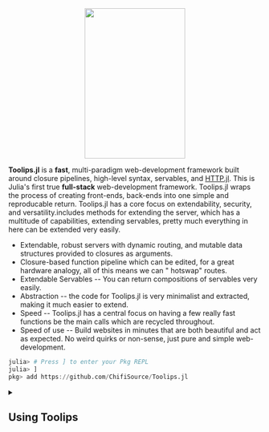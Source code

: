 <div align = "center">
  <img src = https://github.com/ChifiSource/Toolips.jl/blob/Unstable/assets/logo.svg  width = 200 height = 300/img>
</div>

**Toolips.jl** is a **fast**, multi-paradigm web-development framework built around closure pipelines, high-level syntax, servables, and [HTTP.jl](https://github.com/JuliaWeb/HTTP.jl). This is Julia's first true **full-stack** web-development framework. Toolips.jl wraps the process of creating front-ends, back-ends into one simple and reproducable return. Toolips.jl has a core focus on extendability, security, and versatility.includes methods for extending the server, which has a multitude of capabilities, extending servables, pretty much everything in here can be extended very easily.
- Extendable, robust servers with dynamic routing, and mutable data structures provided to closures as arguments.
- Closure-based function pipeline which can be edited, for a great hardware analogy, all of this means we can " hotswap" routes.
- Extendable Servables -- You can return compositions of servables very easily.
- Abstraction -- the code for Toolips.jl is very minimalist and extracted, making it much easier to extend.
- Speed -- Toolips.jl has a central focus on having a few really fast functions be the main calls which are recycled throughout.
- Speed of use -- Build websites in minutes that are both beautiful and act as expected. No weird quirks or non-sense, just pure and simple web-development.
```julia
julia> # Press ] to enter your Pkg REPL
julia> ]
pkg> add https://github.com/ChifiSource/Toolips.jl
```
  <details class="details-overlay">
  <summary class="btn"><h2>Using Toolips</h2></summary>
<div>
  
## Links
  **Documentation**
  - [Interactive Documentation]()
  - [Juliahub Documentation]() \
  **Examples**
  - [ToolipsApp.jl](https://github.com/emmettgb/ToolipsApp.jl)
  - [EmsComputer.jl](https://github.com/emmettgb/EmsComputer.jl)
  - [ChifiSource.jl](https://github.com/ChifiSource/ChifiSource.jl)
## Basics
  Toolips.jl is not like other web-development frameworks you might have used in the past. Toolips can be used as both a micro-framework and a full-stack framework, as well as everything in between. Servers are created with the ServerTemplate type.
```julia
  using Toolips
  using JLD2
  IP = "127.0.0.1"
PORT = 8000
  
  r = route("/") do c
    write!(c, "Hello world!")
  end
  
  model = @load "mymodel.jld2"
  
  model = route("/model") do c
    x = getarg(:x)
    write!(c, model.predict([x]))
  end
  
  rts = routes(model, r)
  
  servertemp = ServerTemplate(IP, PORT, rts)
  server = servertemp.start()
  
  ```
  Alternatively, we can also create a preset Toolips.jl file-structure using the **new_app** and **new_webapp** methods respectively.
  ```julia
  
  ```
  
